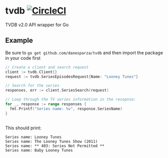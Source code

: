 # tvdb [![CircleCI](https://circleci.com/gh/danesparza/tvdb.svg?style=svg)](https://circleci.com/gh/danesparza/tvdb)
TVDB v2.0 API wrapper for Go

## Example
Be sure to `go get github.com/danesparza/tvdb` and then import the package in your code first

``` Go
// Create a client and search request
client := tvdb.Client{}
request := tvdb.SeriesEpisodesRequest{Name: "Looney Tunes"}

// Search for the series
responses, err := client.SeriesSearch(request)

// Loop through the TV series information in the resopnse:
for _, response := range responses {
  fmt.Printf("Series name: %v", response.SeriesName)
}
  
```

This should print:
```
Series name: Looney Tunes
Series name: The Looney Tunes Show (2011)
Series name: ** 403: Series Not Permitted **
Series name: Baby Looney Tunes
```
